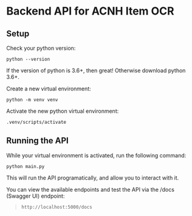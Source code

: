 # Backend API for ACNH Item OCR

## Setup

Check your python version:

```
python --version
```

If the version of python is 3.6+, then great! Otherwise download python 3.6+.

Create a new virtual environment:

```
python -m venv venv
```

Activate the new python virtual environment:

```
.venv/scripts/activate
```

## Running the API

While your virtual environment is activated, run the following command:

```
python main.py
```

This will run the API programatically, and allow you to interact with it.

You can view the available endpoints and test the API via the /docs (Swagger UI) endpoint:

> `http://localhost:5000/docs`
